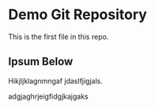 # Demo Git Repository

This is the first file in this repo.

## Ipsum Below

Hikjljklagnmngaf jdaslfjigjals.


adgjaghrjeigfidgjkajgaks